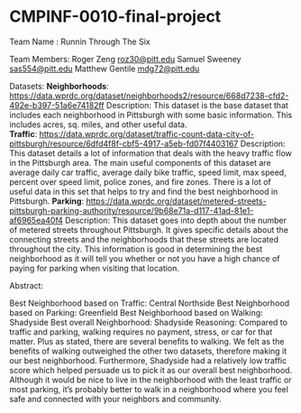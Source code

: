 # CMPINF-0010-final-project

Team Name : Runnin Through The Six

Team Members: Roger Zeng        roz30@pitt.edu
              Samuel Sweeney    sas554@pitt.edu
              Matthew Gentile   mdg72@pitt.edu
              
Datasets:
         **Neighborhoods**: https://data.wprdc.org/dataset/neighborhoods2/resource/668d7238-cfd2-492e-b397-51a6e74182ff
              Description: This dataset is the base dataset that includes each neighborhood in Pittsburgh with some basic information. This includes acres, sq.                                miles, and other useful data. <br/>
          **Traffic**: https://data.wprdc.org/dataset/traffic-count-data-city-of-pittsburgh/resource/6dfd4f8f-cbf5-4917-a5eb-fd07f4403167
              Description: This dataset details a lot of information that deals with the heavy traffic flow in the Pittsburgh area. The main useful components of                              this dataset are average daily car traffic, average daily bike traffic, speed limit, max speed, percent over speed limit, police zones,                              and fire zones. There is a lot of useful data in this set that helps to try and find the best neighborhood in Pittsburgh. 
          **Parking**: https://data.wprdc.org/dataset/metered-streets-pittsburgh-parking-authority/resource/9b68e71a-d117-41ad-81e1-af6965ea40f4
              Description: This dataset goes into depth about the number of metered streets throughout Pittsburgh. It gives specific details about the connecting streets and the                 neighborhoods that these streets are located throughout the city. This information is good in determining the best neighborhood as it will tell you whether or not                 you have a high chance of paying for parking when visiting that location. 
          
Abstract: 
          
Best Neighborhood based on Traffic: Central Northside
Best Neighborhood based on Parking: Greenfield
Best Neighborhood based on Walking: Shadyside
Best overall Neighborhood: Shadyside 
Reasoning: Compared to traffic and parking, walking requires no payment, stress, or car for that matter. Plus as stated, there are several benefits to walking. We felt as the benefits of walking outweighed the other two datasets, therefore making it our best neighborhood. Furthermore, Shadyside had a relatively low traffic score which helped persuade us to pick it as our overall best neighborhood. Although it would be nice to live in the neighborhood with the least traffic or most parking, it’s probably better to walk in a neighborhood where you feel safe and connected with your neighbors and community. 
